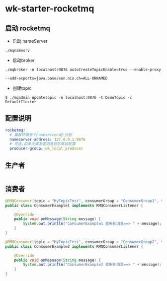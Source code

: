 # wk-starter-rocketmq


## 启动 rocketmq

* 启动 nameServer

```text
./mqnamesrv
```

* 启动broker

```text
./mqbroker -n localhost:9876 autoCreateTopicEnable=true --enable-proxy 
```
`--add-exports=java.base/sun.nio.ch=ALL-UNNAMED`
* 创建topic

```text
$ ./mqadmin updatetopic -n localhost:9876 -t DemoTopic -c DefaultCluster
```

## 配置说明

```yaml
rocketmq:
  # 集群环境多个nameserver用;分割
  nameserver-address: 127.0.0.1:9876
  # 可选,如果无需发送消息则忽略该配置
  producer-group: wk_local_producer
```

## 生产者
```java

```

## 消费者

```java
@RMQConsumer(topic = "MyTopicTest", consumerGroup = "ConsumerGroup1", tag = "TAG1")
public class ConsumerExample1 implements RMQConsumerListener {

    @Override
    public void onMessage(String message) {
        System.out.println("ConsumerExample1 监听到消息==> " + message);
    }
}

@RMQConsumer(topic = "MyTopicTest", consumerGroup = "ConsumerGroup2", tag = "TAG2", messageModel = MessageModel.BROADCASTING)
public class ConsumerExample2 implements RMQConsumerListener {

    @Override
    public void onMessage(String message) {
        System.out.println("ConsumerExample2 监听到消息==> " + message);
    }
}
```
